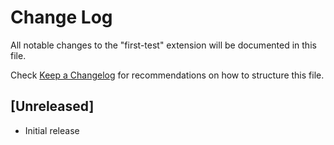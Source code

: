 # Change Log
All notable changes to the "first-test" extension will be documented in this file.

Check [Keep a Changelog](http://keepachangelog.com/) for recommendations on how to structure this file.

## [Unreleased]
- Initial release